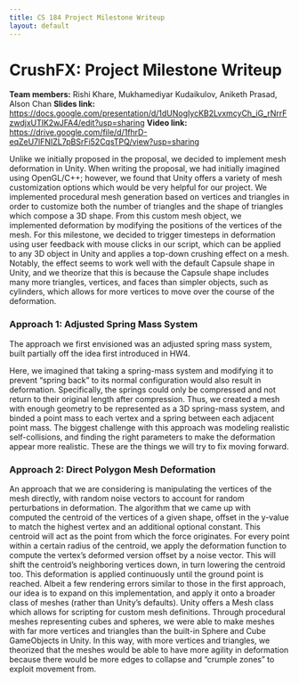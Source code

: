 ```yaml
---
title: CS 184 Project Milestone Writeup
layout: default
---
```


# CrushFX: Project Milestone Writeup

**Team members:** Rishi Khare, Mukhamediyar Kudaikulov, Aniketh Prasad, Alson Chan
**Slides link:** https://docs.google.com/presentation/d/1dUNogIycKB2LvxmcyCh_iG_rNrrFzwdjxUTlK2wJFA4/edit?usp=sharing
**Video link:** https://drive.google.com/file/d/1fhrD-eqZeU7lFNIZL7pBSrFi52CqsTPQ/view?usp=sharing


Unlike we initially proposed in the proposal, we decided to implement mesh deformation in Unity. When writing the proposal, we had initially imagined using OpenGL/C++; however, we found that Unity offers a variety of mesh customization options which would be very helpful for our project. We implemented procedural mesh generation based on vertices and triangles in order to customize both the number of triangles and the shape of triangles which compose a 3D shape. From this custom mesh object, we implemented deformation by modifying the positions of the vertices of the mesh. For this milestone, we decided to trigger timesteps in deformation using user feedback with mouse clicks in our script, which can be applied to any 3D object in Unity and applies a top-down crushing effect on a mesh. Notably, the effect seems to work well with the default Capsule shape in Unity, and we theorize that this is because the Capsule shape includes many more triangles, vertices, and faces than simpler objects, such as cylinders, which allows for more vertices to move over the course of the deformation.

### Approach 1: Adjusted Spring Mass System
The approach we first envisioned was an adjusted spring mass system, built partially off the idea first introduced in HW4. 

Here, we imagined that taking a spring-mass system and modifying it to prevent “spring back” to its normal configuration would also result in deformation. Specifically, the springs could only be compressed and not return to their original length after compression. Thus, we created a mesh with enough geometry to be represented as a 3D spring-mass system, and binded a point mass to each vertex and a spring between each adjacent point mass. The biggest challenge with this approach was modeling realistic self-collisions, and finding the right parameters to make the deformation appear more realistic. These are the things we will try to fix moving forward.


### Approach 2: Direct Polygon Mesh Deformation
An approach that we are considering is manipulating the vertices of the mesh directly, with random noise vectors to account for random perturbations in deformation. 
The algorithm that we came up with computed the centroid of the vertices of a given shape, offset in the y-value to match the highest vertex and an additional optional constant. This centroid will act as the point from which the force originates. For every point within a certain radius of the centroid, we apply the deformation function to compute the vertex’s deformed version offset by a noise vector. This will shift the centroid’s neighboring vertices down, in turn lowering the centroid too. This deformation is applied continuously until the ground point is reached. 
Albeit a few rendering errors similar to those in the first approach, our idea is to expand on this implementation, and apply it onto a broader class of meshes (rather than Unity’s defaults).
Unity offers a Mesh class which allows for scripting for custom mesh definitions. Through procedural meshes representing cubes and spheres, we were able to make meshes with far more vertices and triangles than the built-in Sphere and Cube GameObjects in Unity. In this way, with more vertices and triangles, we theorized that the meshes would be able to have more agility in deformation because there would be more edges to collapse and “crumple zones” to exploit movement from.  



